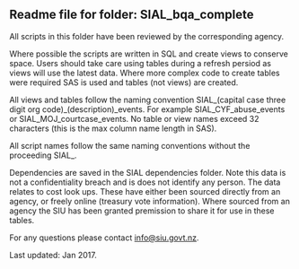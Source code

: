 ## Readme file for folder: SIAL_bqa_complete

All scripts in this folder have been reviewed by the corresponding agency.

Where possible the scripts are written in SQL and create views to conserve space. 
Users should take care using tables during a refresh persiod as views will use the latest data.
Where more complex code to create tables were required SAS is used and tables (not views) are created.

All views and tables follow the naming convention SIAL_(capital case three digit org code)_(description)_events. 
For example SIAL_CYF_abuse_events or SIAL_MOJ_courtcase_events. No table or view names exceed 32 characters 
(this is the max column name length in SAS).

All script names follow the same naming conventions without the proceeding SIAL_.

Dependencies are saved in the SIAL dependencies folder. Note this data is not a confidentiality breach and
is does not identify any person. The data relates to cost look ups. These have either been sourced directly 
from an agency, or freely online (treasury vote information). Where sourced from an agency the SIU has been
granted premission to share it for use in these tables.

For any questions please contact info@siu.govt.nz.

Last updated: Jan 2017.
